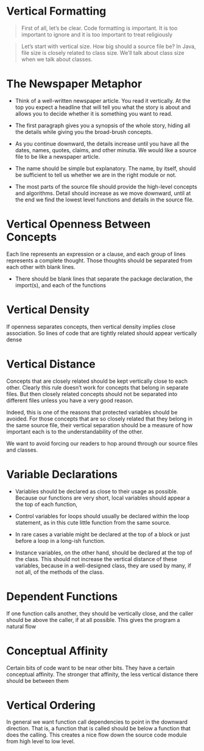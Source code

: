 # Vertical Formatting 

>  First of all, let’s be clear. Code formatting is important. It is too important to ignore and it is too important to treat religiously

> Let’s start with vertical size. How big should a source file be? In Java, file size is closely related to class size. We’ll talk about class size when we talk about classes.
 
# The Newspaper Metaphor

* Think of a well-written newspaper article. You read it vertically. At the top you expect a headline that will tell you what the story is about and allows you to decide whether it is something you want to read.

* The first paragraph gives you a synopsis of the whole story, hiding all the details while giving you the broad-brush concepts.

* As you continue downward, the details increase until you have all the dates, names, quotes, claims, and other minutia. We would like a source file to be like a newspaper article. 

* The name should be simple but explanatory. The name, by itself, should be sufficient to tell us whether we are in the right module or not. 

* The most parts of the source file should provide the high-level concepts and algorithms. Detail should increase as we move downward, until at the end we find the lowest level functions and details in the source file.

# Vertical Openness Between Concepts

 Each line represents an expression or a clause, and each group of lines represents a complete thought. Those thoughts should be separated from each other with blank lines. 

* There should be blank lines that separate the package declaration, the import(s), and each of the functions

# Vertical Density

If openness separates concepts, then vertical density implies close association. So lines of code that are tightly related should appear vertically dense

# Vertical Distance


Concepts that are closely related should be kept vertically close to each other. Clearly this rule doesn’t work for concepts that belong in separate files. But then closely related concepts should not be separated into different files unless you have a very good
reason. 

Indeed, this is one of the reasons that protected variables should be avoided. For those concepts that are so closely related that they belong in the same source file, their vertical separation should be a measure of how important each is to the understandability of the other.

 We want to avoid forcing our readers to hop around through our source
files and classes.

# Variable Declarations 

* Variables should be declared as close to their usage as possible. Because our functions are very short, local variables should appear a the top of each function,

* Control variables for loops should usually be declared within the loop statement, as in this cute little function from the same source.

* In rare cases a variable might be declared at the top of a block or just before a loop in a long-ish function. 

* Instance variables, on the other hand, should be declared at the top of the class. This should not increase the vertical distance of these variables, because in a well-designed class, they are used by many, if not all, of the methods of the class.

# Dependent Functions

If one function calls another, they should be vertically close,
and the caller should be above the caller, if at all possible. This gives the program a natural flow

# Conceptual Affinity 

Certain bits of code want to be near other bits. They have a certain
conceptual affinity. The stronger that affinity, the less vertical distance there should be between them

# Vertical Ordering

In general we want function call dependencies to point in the downward direction. That is, a function that is called should be below a function that does the calling. This creates a nice flow down the source code module from high level to low level. 